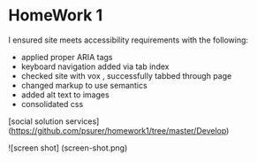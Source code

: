 # HomeWork 1

I ensured site meets accessibility requirements with the following: 

* applied proper ARIA tags
* keyboard navigation added via tab index
* checked site with vox , successfully tabbed through page
* changed markup to use semantics
* added alt text to images
* consolidated css 

[social solution services] (https://github.com/psurer/homework1/tree/master/Develop)

![screen shot] (screen-shot.png)